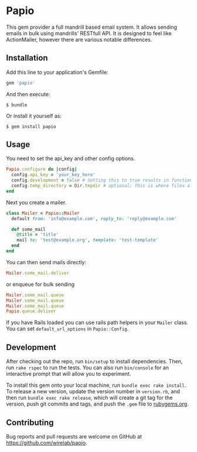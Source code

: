 # Papio

This gem provider a full mandrill based email system. It allows sending emails in bulk using mandrills' RESTfull API.
It is designed to feel like ActionMailer, however there are various notable differences.

## Installation

Add this line to your application's Gemfile:

```ruby
gem 'papio'
```

And then execute:

    $ bundle

Or install it yourself as:

    $ gem install papio

## Usage

You need to set the api_key and other config options.
```ruby
Papio.configure do |config|
  config.api_key = 'your_key_here'
  config.development = false # Setting this to true results in functionality much like letter_opener.
  config.temp_directory = Dir.tmpdir # optional; This is where files a rendered for development mode.
end
```

Next you create a mailer.
```ruby
class Mailer < Papio::Mailer
  default from: 'info@example.com', reply_to: 'reply@example.com'

  def some_mail
    @title = 'title'
    mail to: 'test@example.org', template: 'test-template'
  end
end
```

You can then send mails directly:
```ruby
Mailer.some_mail.deliver
```

or enqueue for bulk sending
```ruby
Mailer.some_mail.queue
Mailer.some_mail.queue
Mailer.some_mail.queue
Papio.queue.deliver
```

If you have Rails loaded you can use rails path helpers in your `Mailer` class.
You can set `default_url_options` in `Papio::Config`.

## Development

After checking out the repo, run `bin/setup` to install dependencies. Then, run `rake rspec` to run the tests. You can also run `bin/console` for an interactive prompt that will allow you to experiment.

To install this gem onto your local machine, run `bundle exec rake install`. To release a new version, update the version number in `version.rb`, and then run `bundle exec rake release`, which will create a git tag for the version, push git commits and tags, and push the `.gem` file to [rubygems.org](https://rubygems.org).

## Contributing

Bug reports and pull requests are welcome on GitHub at https://github.com/wirelab/papio.
